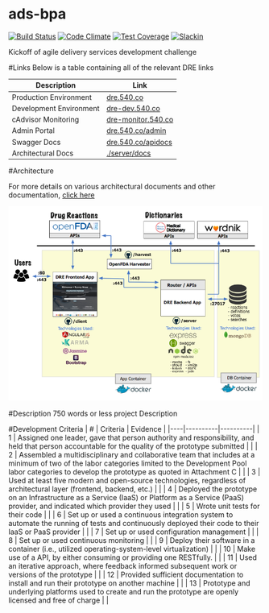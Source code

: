 # ads-bpa
[![Build Status](https://travis-ci.org/540co/ads-bpa.svg?branch=master)](https://travis-ci.org/540co/ads-bpa)
[![Code Climate](https://codeclimate.com/github/540co/ads-bpa/badges/gpa.svg)](https://codeclimate.com/github/540co/ads-bpa)
[![Test Coverage](https://codeclimate.com/github/540co/ads-bpa/badges/coverage.svg)](https://codeclimate.com/github/540co/ads-bpa/coverage)
[![Slackin](https://slackin.540.co/badge.svg)](https://slackin.540.co)

Kickoff of agile delivery services development challenge

#Links
Below is a table containing all of the relevant DRE links

| Description | Link |
|-------------|------|
| Production Environment | [dre.540.co](https://dre.540.co) |
| Development Environment | [dre-dev.540.co](https://dre-dev.540.co)
| cAdvisor Monitoring | [dre-monitor.540.co](https://dre-monitor.540.co) |
| Admin Portal | [dre.540.co/admin](https://dre.540.co/admin) |
| Swagger Docs | [dre.540.co/apidocs](https://dre.540.co/apidocs) |
| Architectural Docs | [./server/docs](./server/docs) |

#Architecture

For more details on various architectural documents and other documentation, [click here](./server/docs/)

![Architecture Diagram](./server/docs/architecture/architecture_diagram.png)


#Description
750 words or less project Description

#Development Criteria
| #  | Criteria | Evidence |
|----|----------|----------|
| 1  | Assigned one leader, gave that person authority and responsibility, and held that person accountable for the quality of the prototype submitted |          |
| 2  | Assembled a multidisciplinary and collaborative team that includes at a minimum of two of the labor categories limited to the Development Pool labor categories to develop the prototype as quoted in Attachment C |          |
| 3  | Used at least five modern and open-source technologies, regardless of architectural layer (frontend, backend, etc.) |          |
| 4  | Deployed the prototype on an Infrastructure as a Service (IaaS) or Platform as a Service (PaaS) provider, and indicated which provider they used |          |
| 5  | Wrote unit tests for their code |          |
| 6  | Set up or used a continuous integration system to automate the running of tests and continuously deployed their code to their IaaS or PaaS provider |          |
| 7  | Set up or used configuration management |          |
| 8  | Set up or used continuous monitoring |          |
| 9  | Deploy their software in a container (i.e., utilized operating-system-level virtualization) |         |
| 10 | Make use of a API, by either consuming or providing one RESTfully. |          |
| 11 | Used an iterative approach, where feedback informed subsequent work or versions of the prototype |          |
| 12 | Provided sufficient documentation to install and run their prototype on another machine |          |
| 13 | Prototype and underlying platforms used to create and run the prototype are openly licensed and free of charge |          |
